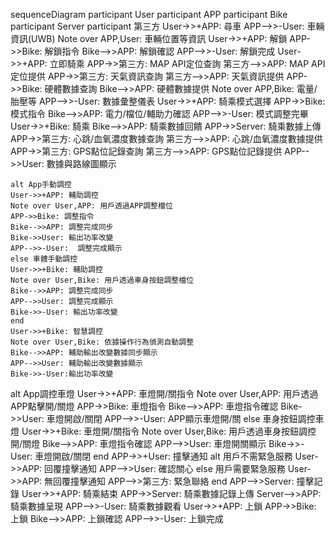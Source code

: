 sequenceDiagram
    participant User
    participant APP
    participant Bike
    participant Server
    participant 第三方
    User->>+APP: 尋車
    APP-->>-User: 車輛資訊(UWB)
    Note over APP,User: 車輛位置等資訊
    User->>+APP: 解鎖
    APP->>Bike: 解鎖指令
    Bike-->>APP: 解鎖確認
    APP-->>-User: 解鎖完成
    User->>+APP: 立即騎乘
    APP->>第三方: MAP API定位查詢
    第三方-->>APP: MAP API定位提供
    APP->>第三方: 天氣資訊查詢
    第三方-->>APP: 天氣資訊提供
    APP->>Bike: 硬體數據查詢
    Bike-->>APP: 硬體數據提供
    Note over APP,Bike: 電量/胎壓等
    APP-->>-User: 數據彙整儀表
    User->>+APP: 騎乘模式選擇
    APP->>Bike: 模式指令
    Bike-->>APP: 電力/檔位/輔助力確認
    APP-->>-User: 模式調整完畢
    User->>+Bike: 騎乘
    Bike-->>APP: 騎乘數據回饋
    APP->>Server: 騎乘數據上傳
    APP->>第三方: 心跳/血氧濃度數據查詢
    第三方-->>APP: 心跳/血氧濃度數據提供
    APP->>第三方: GPS點位記錄查詢
    第三方-->>APP: GPS點位記錄提供
    APP-->>User: 數據與路線圖顯示

    alt App手動調控
    User->>+APP: 輔助調控
    Note over User,APP: 用戶透過APP調整檔位
    APP->>Bike: 調整指令
    Bike-->>APP: 調整完成同步
    Bike->>User: 輸出功率改變
    APP-->>-User:  調整完成顯示
    else 車體手動調控
    User->>+Bike: 輔助調控
    Note over User,Bike: 用戶透過車身按鈕調整檔位
    Bike-->>APP: 調整完成同步
    APP-->>User: 調整完成顯示
    Bike->>-User: 輸出功率改變
    end
    User->>+Bike: 智慧調控
    Note over User,Bike: 依據操作行為偵測自動調整
    Bike-->>APP: 輔助輸出改變數據同步顯示
    APP-->>User: 輔助輸出改變數據顯示
    Bike->>-User:輸出功率改變

   alt App調控車燈
    User->>+APP: 車燈開/關指令
    Note over User,APP: 用戶透過APP點擊開/關燈
    APP->>Bike: 車燈指令
    Bike-->>APP: 車燈指令確認
    Bike->>User: 車燈開啟/關閉
    APP-->>-User: APP顯示車燈開/關
    else 車身按鈕調控車燈
    User->>+Bike: 車燈開/關指令
    Note over User,Bike: 用戶透過車身按鈕調控開/關燈
    Bike-->>APP: 車燈指令確認
    APP-->>User: 車燈開關顯示
    Bike->>-User: 車燈開啟/關閉
    end
    APP->>+User: 撞擊通知
    alt 用戶不需緊急服務
        User->>APP: 回覆撞擊通知
        APP-->>User: 確認關心
    else 用戶需要緊急服務
        User->>APP: 無回覆撞擊通知
        APP-->>第三方: 緊急聯絡
    end
    APP-->>Server: 撞擊記錄
    User->>+APP: 騎乘結束
    APP->>Server: 騎乘數據記錄上傳
    Server-->>APP: 騎乘數據呈現
    APP-->>-User: 騎乘數據觀看
    User->>+APP: 上鎖
    APP->>Bike: 上鎖
    Bike-->>APP: 上鎖確認
    APP-->>-User: 上鎖完成
